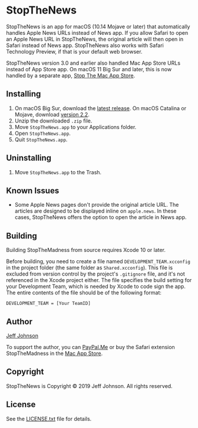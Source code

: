 # StopTheNews

StopTheNews is an app for macOS (10.14 Mojave or later) that automatically handles Apple News URLs instead of News app. If you allow Safari to open an Apple News URL in StopTheNews, the original article will then open in Safari instead of News app. StopTheNews also works with Safari Technology Preview, if that is your default web browser.

StopTheNews version 3.0 and earlier also handled Mac App Store URLs instead of App Store app. On macOS 11 Big Sur and later, this is now handled by a separate app, [Stop The Mac App Store](https://github.com/lapcat/StopTheMacAppStore).

## Installing

1. On macOS Big Sur, download the [latest release](https://github.com/lapcat/StopTheNews/releases/latest). On macOS Catalina or Mojave, download [version 2.2](https://github.com/lapcat/StopTheNews/releases/tag/v2.2).
2. Unzip the downloaded `.zip` file.
3. Move `StopTheNews.app` to your Applications folder.
4. Open `StopTheNews.app`.
5. Quit `StopTheNews.app`.

## Uninstalling

1. Move `StopTheNews.app` to the Trash.

## Known Issues

- Some Apple News pages don't provide the original article URL. The articles are designed to be displayed inline on `apple.news`. In these cases, StopTheNews offers the option to open the article in News app.

## Building

Building StopTheMadness from source requires Xcode 10 or later.

Before building, you need to create a file named `DEVELOPMENT_TEAM.xcconfig` in the project folder (the same folder as `Shared.xcconfig`). This file is excluded from version control by the project's `.gitignore` file, and it's not referenced in the Xcode project either. The file specifies the build setting for your Development Team, which is needed by Xcode to code sign the app. The entire contents of the file should be of the following format:
```
DEVELOPMENT_TEAM = [Your TeamID]
```

## Author

[Jeff Johnson](https://lapcatsoftware.com/)

To support the author, you can [PayPal.Me](https://www.paypal.me/JeffJohnsonWI) or buy the Safari extension StopTheMadness in the [Mac App Store](https://apps.apple.com/app/stopthemadness/id1376402589?mt=12).

## Copyright

StopTheNews is Copyright © 2019 Jeff Johnson. All rights reserved.

## License

See the [LICENSE.txt](LICENSE.txt) file for details.
